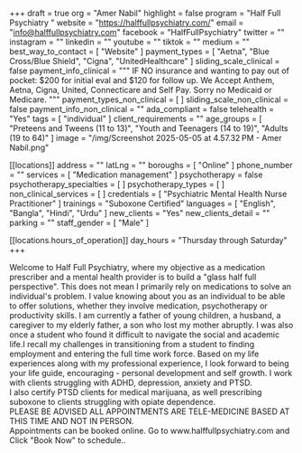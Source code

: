 +++
draft = true
org = "Amer Nabil"
highlight = false
program = "Half Full Psychiatry "
website = "https://halffullpsychiatry.com/"
email = "info@halffullpsychiatry.com"
facebook = "HalfFullPsychiatry"
twitter = ""
instagram = ""
linkedin = ""
youtube = ""
tiktok = ""
medium = ""
best_way_to_contact = [ "Website" ]
payment_types = [
  "Aetna",
  "Blue Cross/Blue Shield",
  "Cigna",
  "UnitedHealthcare"
]
sliding_scale_clinical = false
payment_info_clinical = """
IF NO insurance and wanting to pay out of pocket: $200 for initial eval and $120 for follow up.
We Accept Anthem, Aetna, Cigna, United, Connecticare and Self Pay. Sorry no Medicaid or Medicare.  """
payment_types_non_clinical = [ ]
sliding_scale_non_clinical = false
payment_info_non_clinical = ""
ada_compliant = false
telehealth = "Yes"
tags = [ "individual" ]
client_requirements = ""
age_groups = [
  "Preteens and Tweens (11 to 13)",
  "Youth and Teenagers (14 to 19)",
  "Adults (19 to 64)"
]
image = "/img/Screenshot 2025-05-05 at 4.57.32 PM - Amer Nabil.png"

[[locations]]
address = ""
latLng = ""
boroughs = [ "Online" ]
phone_number = ""
services = [ "Medication management" ]
psychotherapy = false
psychotherapy_specialties = [ ]
psychotherapy_types = [ ]
non_clinical_services = [ ]
credentials = [ "Psychiatric Mental Health Nurse Practitioner" ]
trainings = "Suboxone Certified"
languages = [ "English", "Bangla", "Hindi", "Urdu" ]
new_clients = "Yes"
new_clients_detail = ""
parking = ""
staff_gender = [ "Male" ]

  [[locations.hours_of_operation]]
  day_hours = "Thursday through Saturday"
+++

Welcome to Half Full Psychiatry, where my objective as a medication prescriber and a mental health provider is to build a "glass half full perspective". This does not mean I primarily rely on medications to solve an individual's problem. I value knowing about you as an individual to be able to offer solutions, whether they involve medication, psychotherapy or productivity skills. I am currently a father of young children, a husband, a caregiver to my elderly father, a son who lost my mother abruptly. I was also once a student who found it difficult to navigate the social and academic life.I recall my challenges in transitioning from a student to finding employment and entering the full time work force. Based on my life experiences along with my professional experience, I look forward to being your life guide, encouraging - personal development and self growth. I work with clients struggling with ADHD, depression, anxiety and PTSD. <br>
I also certify PTSD clients for medical marijuana, as well prescribing suboxone to clients struggling with opiate dependence. <br>
PLEASE BE ADVISED ALL APPOINTMENTS ARE TELE-MEDICINE BASED AT THIS TIME AND NOT IN PERSON. <br>
Appointments can be booked online. Go to www\.halffullpsychiatry.com and Click "Book Now" to schedule.. <br>
